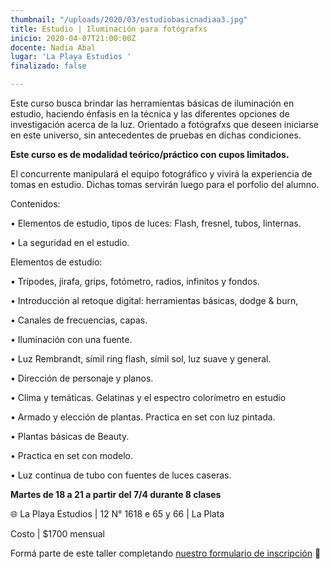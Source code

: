 ```yaml
---
thumbnail: "/uploads/2020/03/estudiobasicnadiaa3.jpg"
title: Estudio | Iluminación para fotógrafxs
inicio: 2020-04-07T21:00:00Z
docente: Nadia Abal
lugar: 'La Playa Estudios '
finalizado: false

---
```

Este curso busca brindar las herramientas básicas de iluminación en estudio, haciendo énfasis en la técnica y las diferentes opciones de investigación acerca de la luz. Orientado a fotógrafxs que deseen iniciarse en este universo, sin antecedentes de pruebas en dichas condiciones.

**Este curso es de modalidad teórico/práctico con cupos limitados.**

El concurrente manipulará el equipo fotográfico y vivirá la experiencia de tomas en estudio. Dichas tomas servirán luego para el porfolio del alumno.

Contenidos:

• Elementos de estudio, tipos de luces: Flash, fresnel, tubos, linternas.

• La seguridad en el estudio.

Elementos de estudio:

• Trípodes, jirafa, grips, fotómetro, radios, infinitos y fondos.

• Introducción al retoque digital: herramientas básicas, dodge & burn,

• Canales de frecuencias, capas.

•  Iluminación con una fuente.

• Luz Rembrandt, símil ring flash, símil sol, luz suave y general.

• Dirección de personaje y planos.

• Clima y temáticas. Gelatinas y el espectro colorímetro en estudio

• Armado y elección de plantas. Practica en set con luz pintada.

•  Plantas básicas de Beauty.

•  Practica en set con modelo.

• Luz continua de tubo con fuentes de luces caseras.

**Martes de 18 a 21 a partir del 7/4 durante 8 clases**

🌐 La Playa Estudios | 12 N° 1618 e 65 y 66 | La Plata

Costo | $1700 mensual

Formá parte de este taller completando [nuestro formulario de inscripción](https://forms.gle/EhkzjABDjuebP7Cr7) 🔭